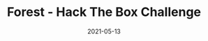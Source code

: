 ---
layout: single
title: '<span class="hackthebox">Forest - Hack The Box Challenge</span>'
excerpt: "Forest is a stegonography challenge, finding ciphertext inside a forest picture that we will have to decode"
date: 2021-05-13
header:
  teaser: /assets/images/htb-writeup-forest/icon.png
  teaser_home_page: true
  icon: /assets/images/hackthebox.webp
categories:
  - hackthebox
  - challenge
tags:  
  - steganography
  - cipher
toc: true
toc_label: "Content"
toc_sticky: true
show_time: false
layout: encrypted/forest
permalink: "/htb-writeup-forest/"
show_time: false
---